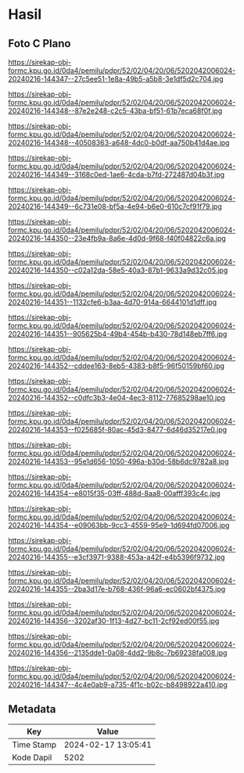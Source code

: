 # Hasil

## Foto C Plano

https://sirekap-obj-formc.kpu.go.id/0da4/pemilu/pdpr/52/02/04/20/06/5202042006024-20240216-144347--27c5ee51-1e8a-49b5-a5b8-3e1df5d2c704.jpg

https://sirekap-obj-formc.kpu.go.id/0da4/pemilu/pdpr/52/02/04/20/06/5202042006024-20240216-144348--87e2e248-c2c5-43ba-bf51-61b7eca68f0f.jpg

https://sirekap-obj-formc.kpu.go.id/0da4/pemilu/pdpr/52/02/04/20/06/5202042006024-20240216-144348--40508363-a648-4dc0-b0df-aa750b41d4ae.jpg

https://sirekap-obj-formc.kpu.go.id/0da4/pemilu/pdpr/52/02/04/20/06/5202042006024-20240216-144349--3168c0ed-1ae6-4cda-b7fd-272487d04b3f.jpg

https://sirekap-obj-formc.kpu.go.id/0da4/pemilu/pdpr/52/02/04/20/06/5202042006024-20240216-144349--6c731e08-bf5a-4e94-b6e0-610c7cf91f79.jpg

https://sirekap-obj-formc.kpu.go.id/0da4/pemilu/pdpr/52/02/04/20/06/5202042006024-20240216-144350--23e4fb9a-8a6e-4d0d-9f68-f40f04822c6a.jpg

https://sirekap-obj-formc.kpu.go.id/0da4/pemilu/pdpr/52/02/04/20/06/5202042006024-20240216-144350--c02a12da-58e5-40a3-87b1-9633a9d32c05.jpg

https://sirekap-obj-formc.kpu.go.id/0da4/pemilu/pdpr/52/02/04/20/06/5202042006024-20240216-144351--1132cfe6-b3aa-4d70-914a-6644101d1dff.jpg

https://sirekap-obj-formc.kpu.go.id/0da4/pemilu/pdpr/52/02/04/20/06/5202042006024-20240216-144351--905625b4-49b4-454b-b430-78d148eb7ff6.jpg

https://sirekap-obj-formc.kpu.go.id/0da4/pemilu/pdpr/52/02/04/20/06/5202042006024-20240216-144352--cddee163-8eb5-4383-b8f5-96f50159bf60.jpg

https://sirekap-obj-formc.kpu.go.id/0da4/pemilu/pdpr/52/02/04/20/06/5202042006024-20240216-144352--c0dfc3b3-4e04-4ec3-8112-77685298ae10.jpg

https://sirekap-obj-formc.kpu.go.id/0da4/pemilu/pdpr/52/02/04/20/06/5202042006024-20240216-144353--f025685f-80ac-45d3-8477-6d46d35217e0.jpg

https://sirekap-obj-formc.kpu.go.id/0da4/pemilu/pdpr/52/02/04/20/06/5202042006024-20240216-144353--95e1d656-1050-496a-b30d-58b6dc9782a8.jpg

https://sirekap-obj-formc.kpu.go.id/0da4/pemilu/pdpr/52/02/04/20/06/5202042006024-20240216-144354--e8015f35-03ff-488d-8aa8-00afff393c4c.jpg

https://sirekap-obj-formc.kpu.go.id/0da4/pemilu/pdpr/52/02/04/20/06/5202042006024-20240216-144354--e09063bb-9cc3-4559-95e9-1d694fd07006.jpg

https://sirekap-obj-formc.kpu.go.id/0da4/pemilu/pdpr/52/02/04/20/06/5202042006024-20240216-144355--e3cf3971-9388-453a-a42f-e4b5396f9732.jpg

https://sirekap-obj-formc.kpu.go.id/0da4/pemilu/pdpr/52/02/04/20/06/5202042006024-20240216-144355--2ba3d17e-b768-436f-96a6-ec0602bf4375.jpg

https://sirekap-obj-formc.kpu.go.id/0da4/pemilu/pdpr/52/02/04/20/06/5202042006024-20240216-144356--3202af30-1f13-4d27-bc11-2cf92ed00f55.jpg

https://sirekap-obj-formc.kpu.go.id/0da4/pemilu/pdpr/52/02/04/20/06/5202042006024-20240216-144356--2135dde1-0a08-4dd2-9b8c-7b69238fa008.jpg

https://sirekap-obj-formc.kpu.go.id/0da4/pemilu/pdpr/52/02/04/20/06/5202042006024-20240216-144347--4c4e0ab9-a735-4f1c-b02c-b8498922a410.jpg


## Metadata

| Key        | Value               |
| ---------- | ------------------- |
| Time Stamp | 2024-02-17 13:05:41 |
| Kode Dapil | 5202                |




